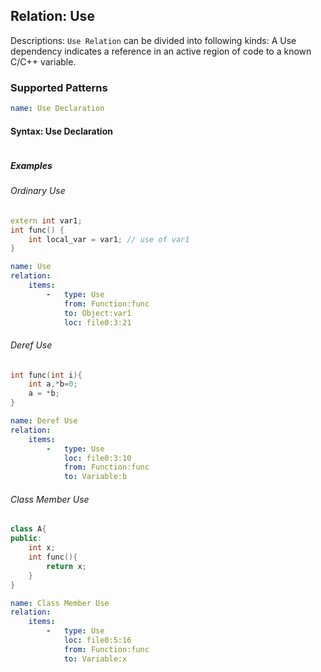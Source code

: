 ## Relation: Use
Descriptions: `Use Relation` can be divided into following kinds:
A Use dependency indicates a reference in an active region of code to a known C/C++ variable.

### Supported Patterns
```yaml
name: Use Declaration
```
#### Syntax: Use Declaration

```text
```

##### Examples

###### Ordinary Use

```cpp
extern int var1;
int func() {
    int local_var = var1; // use of var1
}
```

```yaml
name: Use
relation:
    items:
        -   type: Use
            from: Function:func
            to: Object:var1
            loc: file0:3:21
```
###### Deref Use
```cpp
int func(int i){
    int a,*b=0;
    a = *b; 
}
```

```yaml
name: Deref Use
relation:
    items:
        -   type: Use
            loc: file0:3:10
            from: Function:func
            to: Variable:b
```
###### Class Member Use
```cpp
class A{
public:
    int x;
    int func(){
        return x;
    }
}
```

```yaml
name: Class Member Use
relation:
    items:
        -   type: Use
            loc: file0:5:16
            from: Function:func
            to: Variable:x
```